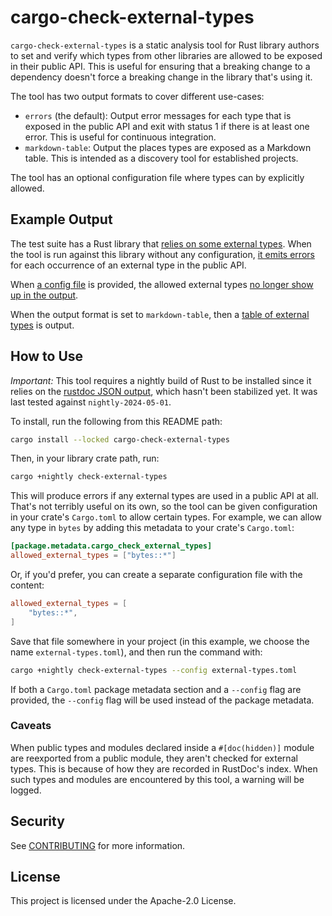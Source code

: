 cargo-check-external-types
==========================

`cargo-check-external-types` is a static analysis tool for Rust library authors
to set and verify which types from other libraries are allowed to be exposed in
their public API. This is useful for ensuring that a breaking change to a dependency
doesn't force a breaking change in the library that's using it.

The tool has two output formats to cover different use-cases:
- `errors` (the default): Output error messages for each type that is exposed in
  the public API and exit with status 1 if there is at least one error. This is useful
  for continuous integration.
- `markdown-table`: Output the places types are exposed as a Markdown table. This is intended
  as a discovery tool for established projects.

The tool has an optional configuration file where types can by explicitly allowed.

Example Output
--------------

The test suite has a Rust library that [relies on some external types](test-workspace/test-crate/src/lib.rs).
When the tool is run against this library without any configuration,
[it emits errors](tests/default-config-expected-output.md)
for each occurrence of an external type in the public API.

When [a config file](tests/allow-some-types.toml) is provided,
the allowed external types [no longer show up in the output](tests/allow-some-types-expected-output.md).

When the output format is set to `markdown-table`, then
a [table of external types](tests/output-format-markdown-table-expected-output.md) is output.

How to Use
----------

_Important:_ This tool requires a nightly build of Rust to be installed since it relies on
the [rustdoc JSON output](https://github.com/rust-lang/rust/issues/76578), which hasn't been
stabilized yet. It was last tested against `nightly-2024-05-01`.

To install, run the following from this README path:

```bash
cargo install --locked cargo-check-external-types
```

Then, in your library crate path, run:
```bash
cargo +nightly check-external-types
```

This will produce errors if any external types are used in a public API at all. That's not terribly useful
on its own, so the tool can be given configuration in your crate's `Cargo.toml` to allow certain types. 
For example, we can allow any type in `bytes` by adding this metadata to your crate's `Cargo.toml`:

```toml
[package.metadata.cargo_check_external_types]
allowed_external_types = ["bytes::*"]
```

Or, if you'd prefer, you can create a separate configuration file with the content:

```toml
allowed_external_types = [
    "bytes::*",
]
```

Save that file somewhere in your project (in this example, we choose the name `external-types.toml`), and then
run the command with:

```bash
cargo +nightly check-external-types --config external-types.toml
```

If both a `Cargo.toml` package metadata section and a `--config` flag are provided, the `--config` flag will be used
instead of the package metadata.

### Caveats

When public types and modules declared inside a `#[doc(hidden)]` module are reexported from a public module, they aren't checked for external types. This is because of how they are recorded in RustDoc's index. When such types and modules are encountered by this tool, a warning will be logged.

## Security

See [CONTRIBUTING](CONTRIBUTING.md#security-issue-notifications) for more information.

## License

This project is licensed under the Apache-2.0 License.
